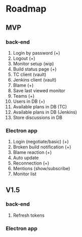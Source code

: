 ﻿# Roadmap
## MVP

### back-end
1. Login by password (+)
2. Logout (+)
3. Monitor setup (wip)
4. Build status page (+)
5. TC client (vault)
6. Jenkins client (vault)
7. Blame (+)
8. Save last viewed monitor
9. Teams (+)
10. Users in DB (+)
11. Available plans in DB (TC)
12. Available plans in DB (Jenkins)
13. Store discussions in DB

### Electron app
1. Login (negotiate/basic) (+)
2. Broken build notification (+)
3. Blame reaction (+)
4. Auto update
5. Reconnection (+)
6. Mentions (show/subscribe)
7. Monitor list

## V1.5
### back-end
1. Refresh tokens
### Electron app
